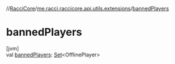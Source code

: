 //[RacciCore](../../index.md)/[me.racci.raccicore.api.utils.extensions](index.md)/[bannedPlayers](banned-players.md)

# bannedPlayers

[jvm]\
val [bannedPlayers](banned-players.md): [Set](https://kotlinlang.org/api/latest/jvm/stdlib/kotlin.collections/-set/index.html)&lt;OfflinePlayer&gt;

